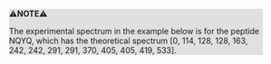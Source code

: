 <div style="margin:2em; background-color: #e0e0e0;">

<strong>⚠️NOTE️️️⚠️</strong>

The experimental spectrum in the example below is for the peptide NQYQ, which has the theoretical spectrum [0, 114, 128, 128, 163, 242, 242, 291, 291, 370, 405, 405, 419, 533].
</div>

